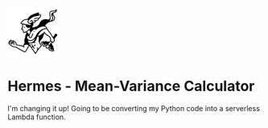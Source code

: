 <img src="./public/hermes.svg" alt="drawing" width="100"/>

# Hermes - Mean-Variance Calculator
I'm changing it up! Going to be converting my Python code into a serverless Lambda function.